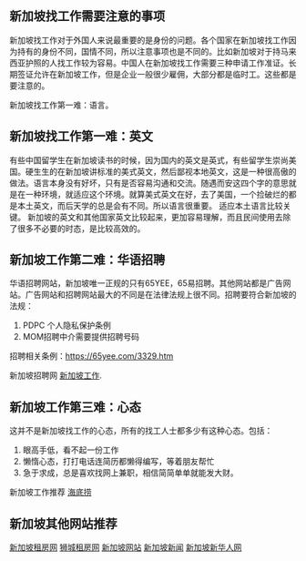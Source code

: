 ## 新加坡找工作需要注意的事项

新加坡找工作对于外国人来说最重要的是身份的问题。各个国家在新加坡找工作因为持有的身份不同，国情不同，所以注意事项也是不同的。比如新加坡对于持马来西亚护照的人找工作较为容易。中国人在新加坡找工作需要三种申请工作准证。长期签证允许在新加坡工作，但是企业一般很少雇佣，大部分都是临时工。这些都是要注意的。

新加坡找工作第一难：语言。

## 新加坡找工作第一难：英文

有些中国留学生在新加坡读书的时候，因为国内的英文是英式，有些留学生崇尚美国。硬生生的在新加坡讲标准的美式英文，然后鄙视本地英文，这是一种很高傲的做法。语言本身没有好坏，只有是否容易沟通和交流。随遇而安这四个字的意思就是在一种环境，就适应这个环境。就算美式英文在好，去了美国，一个捡破烂的都是本土英文，而后天学的总是会有不同。所以语言很重要。
适应本土语言比较关键。
新加坡的英文和其他国家英文比较起来，更加容易理解，而且民间使用去除了很多不必要的时态，是比较高效的。

## 新加坡工作第二难：华语招聘

华语招聘网站，新加坡唯一正规的只有65YEE，65易招聘。其他网站都是广告网站。广告网站和招聘网站最大的不同是在法律法规上很不同。招聘要符合新加坡的法规：
1. PDPC 个人隐私保护条例
2. MOM招聘中介需要提供招聘号码

招聘相关条例：https://65yee.com/3329.htm

新加坡招聘网 [新加坡工作](https://65yee.com).

## 新加坡工作第三难：心态

这并不是新加坡找工作的心态，所有的找工人士都多少有这种心态。包括：
1. 眼高手低，看不起一份工作
2. 懒惰心态，打打电话连简历都懒得编写，等着朋友帮忙
3. 急于求成，总是喜欢找网上兼职，相信简简单单就能发大财。

新加坡工作推荐 [海底捞](https://65yee.com/company/singapore-hai-di-lao-dining-pte-ltd)


## 新加坡其他网站推荐
[新加坡租房网](https://65zufang.com)
[狮城租房网](https://houserentalsingapore.com/)
[新加坡网站](https://xinjiapowangzhan.com/)
[新加坡新闻](https://230news.com/)
[新加坡新华人网](https://10203010.com/)
